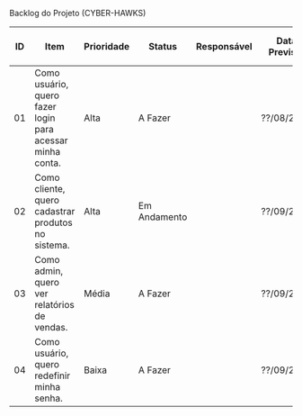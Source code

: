 Backlog do Projeto (CYBER-HAWKS)

| ID  | Item                                                  | Prioridade| Status        | Responsável  |Data Prevista | Critérios de Aceitação                          |
|-----|-------------------------------------------------------|------------|--------------|--------------|--------------|-------------------------------------------------|
| 01  | Como usuário, quero fazer login para acessar minha conta.| Alta    | A Fazer      |              | ??/08/2025   | Login com email e senha; mensagem de erro clara.|
| 02  | Como cliente, quero cadastrar produtos no sistema.     | Alta      | Em Andamento |              | ??/09/2025   | Produto salvo no banco; formulário validado.    |
| 03  | Como admin, quero ver relatórios de vendas.            | Média     | A Fazer      |              | ??/09/2025   | Relatório filtrado por data; exportar em PDF.   |
| 04  | Como usuário, quero redefinir minha senha.             | Baixa     | A Fazer      |              | ??/09/2025   | Link de redefinição enviado por e-mail.         |

